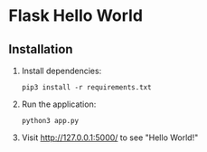 # Flask Hello World

## Installation

1. Install dependencies:
   ```
   pip3 install -r requirements.txt
   ```

2. Run the application:
   ```
   python3 app.py
   ```

3. Visit http://127.0.0.1:5000/ to see "Hello World!"